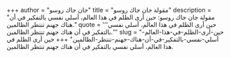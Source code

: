 +++
author = "جان جاك روسو"
title = "مقولة جان جاك روسو"
description = "مقولة جان جاك روسو: حين أرى الظلم في هذا العالم، أسلي نفسي بالتفكير في أن هناك جهنم تنتظر الظالمين."
quote = '''حين أرى الظلم في هذا العالم، أسلي نفسي بالتفكير في أن هناك جهنم تنتظر الظالمين.'''
slug = "حين-أرى-الظلم-في-هذا-العالم-أسلي-نفسي-بالتفكير-في-أن-هناك-جهنم-تنتظر-الظالمين"
+++
حين أرى الظلم في هذا العالم، أسلي نفسي بالتفكير في أن هناك جهنم تنتظر الظالمين.

